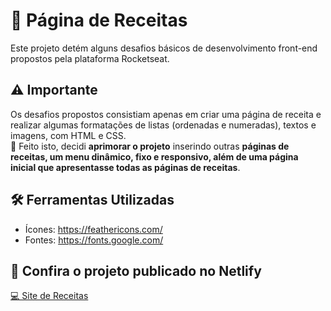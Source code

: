 # 📔 Página de Receitas
Este projeto detém alguns desafios básicos de desenvolvimento front-end propostos pela plataforma Rocketseat.

## ⚠️ Importante
Os desafios propostos consistiam apenas em criar uma página de receita e realizar algumas formatações de listas (ordenadas e numeradas), textos e imagens, com HTML e CSS. <br>
🚀 Feito isto, decidi **aprimorar o projeto** inserindo outras **páginas de receitas, um menu dinâmico, fixo e responsivo, além de uma página inicial que apresentasse todas as páginas de receitas**.

## 🛠️ Ferramentas Utilizadas
 - Ícones: https://feathericons.com/
 - Fontes: https://fonts.google.com/

## 🔗 Confira o projeto publicado no Netlify
[💻 Site de Receitas](https://desafios-de-programacao.netlify.app/index.html)
